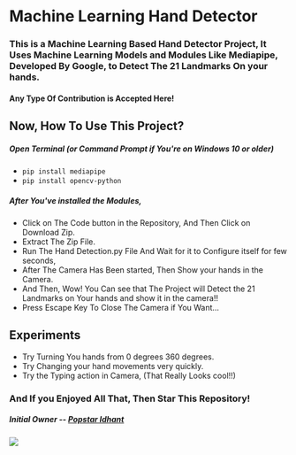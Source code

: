 # Machine Learning Hand Detector

### This is a Machine Learning Based Hand Detector Project, It Uses Machine Learning Models and Modules Like Mediapipe, Developed By Google, to Detect The 21 Landmarks On your hands.

#### Any Type Of Contribution is Accepted Here!

## Now, How To Use This Project?
##### Open Terminal (or Command Prompt if You're on Windows 10 or older)
* `pip install mediapipe`
* `pip install opencv-python`
##### After You've installed the Modules,
* Click on The Code button in the Repository, And Then Click on Download Zip.
* Extract The Zip File.
* Run The Hand Detection.py File And Wait for it to Configure itself for few seconds,
* After The Camera Has Been started, Then Show your hands in the Camera.
* And Then, Wow! You Can see that The Project will Detect the 21 Landmarks on Your hands and show it in the camera!!
* Press Escape Key To Close The Camera if You Want...

## Experiments

* Try Turning You hands from 0 degrees 360 degrees.
* Try Changing your hand movements very quickly.
* Try the Typing action in Camera, (That Really Looks cool!!)


### And If you Enjoyed All That, Then Star This Repository!


##### Initial Owner -- [Popstar Idhant](https://github.com/Idhant-6)
[![](https://img.shields.io/badge/Owner-@Idhant--6-purple?logo=github)](https://github.com/Idhant-6)

